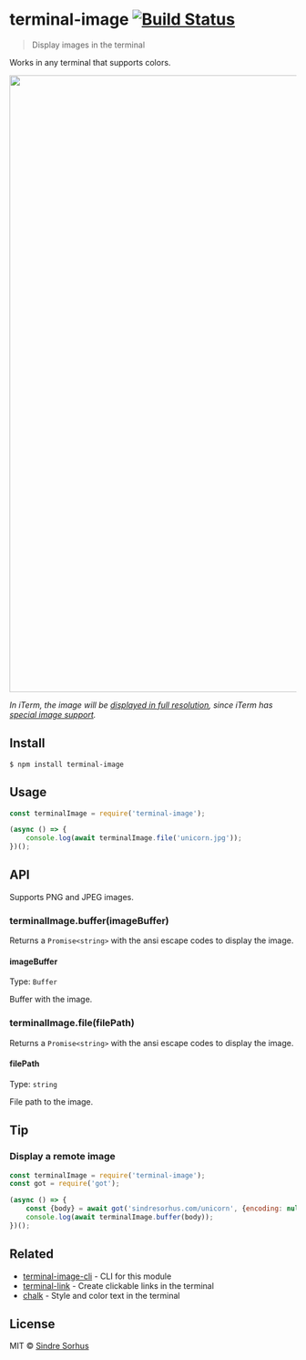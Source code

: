 # terminal-image [![Build Status](https://travis-ci.org/sindresorhus/terminal-image.svg?branch=master)](https://travis-ci.org/sindresorhus/terminal-image)

> Display images in the terminal

Works in any terminal that supports colors.

<img src="screenshot.png" width="1082">

*In iTerm, the image will be [displayed in full resolution](screenshot-iterm.jpg), since iTerm has [special image support](https://www.iterm2.com/documentation-images.html).*


## Install

```
$ npm install terminal-image
```


## Usage

```js
const terminalImage = require('terminal-image');

(async () => {
	console.log(await terminalImage.file('unicorn.jpg'));
})();
```


## API

Supports PNG and JPEG images.

### terminalImage.buffer(imageBuffer)

Returns a `Promise<string>` with the ansi escape codes to display the image.

#### imageBuffer

Type: `Buffer`

Buffer with the image.

### terminalImage.file(filePath)

Returns a `Promise<string>` with the ansi escape codes to display the image.

#### filePath

Type: `string`

File path to the image.


## Tip

### Display a remote image

```js
const terminalImage = require('terminal-image');
const got = require('got');

(async () => {
	const {body} = await got('sindresorhus.com/unicorn', {encoding: null});
	console.log(await terminalImage.buffer(body));
})();
```


## Related

- [terminal-image-cli](https://github.com/sindresorhus/terminal-image-cli) - CLI for this module
- [terminal-link](https://github.com/sindresorhus/terminal-link) - Create clickable links in the terminal
- [chalk](https://github.com/chalk/chalk) - Style and color text in the terminal


## License

MIT © [Sindre Sorhus](https://sindresorhus.com)
